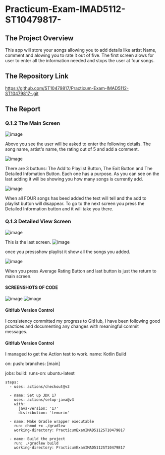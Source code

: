 # Practicum-Exam-IMAD5112-ST10479817-

## The Project Overview
This app will store your aongs allowing you to add details like artist Name, comment and alowing you to rate it out of five. The first screen alows for user to enter all the information needed and stops the user at four songs.

## The Repository Link
https://github.com/ST10479817/Practicum-Exam-IMAD5112-ST10479817-.git

## The Report

### Q.1.2 The Main Screen
![image](https://github.com/user-attachments/assets/81de46cd-0a47-452e-bdc5-8f0d4a4e6090)

Above you see the user will be asked to enter the following details. The song name, artist's name, the rating out of 5 and add a comment. 

![image](https://github.com/user-attachments/assets/53554291-aed3-48f8-bb6c-df8301489682)

There are 3 buttuns: The Add to Playlist Button, The Exit Button and The Detailed Infomation Button. Each one has a purpose. As you can see on the last adding it will be showing you how many songs is currently add.

![image](https://github.com/user-attachments/assets/662bed52-3681-4f09-97af-325bd42fc69f)

When all FOUR songs has beed added the text will tell and the add to playlist button will disappear.
To go to the next screen you press the Detailed Information button and it will take you there.


### Q.1.3 Detailed View Screen

![image](https://github.com/user-attachments/assets/ce83b617-27d6-4776-bea1-09669c31c738)

This is the last screen.
![image](https://github.com/user-attachments/assets/02695629-0cb0-439c-ac9c-167c9314d3df)

once you pressshow playlist it show all the songs you added.

![image](https://github.com/user-attachments/assets/17acbf32-dd24-4d3b-82b1-09e9574e1ddf)

When you press Average Rating Button
and last button is just the return to main screen.

#### SCREENSHOTS OF CODE


![image](https://github.com/user-attachments/assets/51347218-6f67-4ce3-b8a8-bafd307f954b)
![image](https://github.com/user-attachments/assets/dc8a6cce-6bb4-4341-a719-67a4fc3b7662)




 

#### GitHub Version Control 
I consistency committed my progress to GitHub, I have been following good practices and documenting any changes with meaningful commit messages.

#### GitHub Version Control
I managed to get the Action test to work. 
name: Kotlin Build

on:
  push:
    branches: [main]

jobs:
  build:
    runs-on: ubuntu-latest

    steps:
      - uses: actions/checkout@v3

      - name: Set up JDK 17
        uses: actions/setup-java@v3
        with:
          java-version: '17'
          distribution: 'temurin'

      - name: Make Gradle wrapper executable
        run: chmod +x ./gradlew
        working-directory: PracticumExamIMAD5112ST10479817

      - name: Build the project
        run: ./gradlew build
        working-directory: PracticumExamIMAD5112ST10479817
